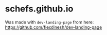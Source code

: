 # schefs.github.io

Was made with `dev-landing-page` from here: https://github.com/flexdinesh/dev-landing-page